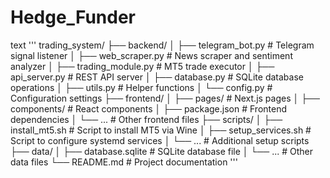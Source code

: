 # Hedge_Funder
text '''
trading_system/
├── backend/
│   ├── telegram_bot.py       # Telegram signal listener
│   ├── web_scraper.py        # News scraper and sentiment analyzer
│   ├── trading_module.py     # MT5 trade executor
│   ├── api_server.py         # REST API server
│   ├── database.py           # SQLite database operations
│   ├── utils.py              # Helper functions
│   └── config.py             # Configuration settings
├── frontend/
│   ├── pages/                # Next.js pages
│   ├── components/           # React components
│   ├── package.json          # Frontend dependencies
│   └── ...                   # Other frontend files
├── scripts/
│   ├── install_mt5.sh        # Script to install MT5 via Wine
│   ├── setup_services.sh     # Script to configure systemd services
│   └── ...                   # Additional setup scripts
├── data/
│   ├── database.sqlite       # SQLite database file
│   └── ...                   # Other data files
└── README.md                 # Project documentation
'''